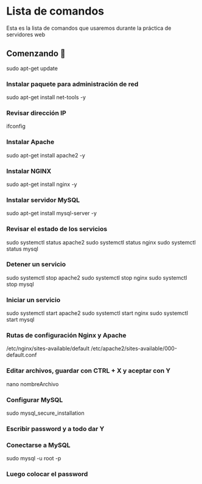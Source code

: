 # Lista de comandos

Esta es la lista de comandos que usaremos durante la práctica de servidores web

## Comenzando 🚀

sudo apt-get update

### Instalar paquete para administración de red
sudo apt-get install net-tools -y


### Revisar dirección IP
ifconfig


### Instalar Apache
sudo apt-get install apache2 -y


### Instalar NGINX
sudo apt-get install nginx -y


### Instalar servidor MySQL
sudo apt-get install mysql-server -y


### Revisar el estado de los servicios
sudo systemctl status apache2
sudo systemctl status nginx
sudo systemctl status mysql


### Detener un servicio
sudo systemctl stop apache2
sudo systemctl stop nginx
sudo systemctl stop mysql


### Iniciar un servicio
sudo systemctl start apache2
sudo systemctl start nginx
sudo systemctl start mysql


### Rutas de configuración Nginx y Apache
/etc/nginx/sites-available/default
/etc/apache2/sites-available/000-default.conf


### Editar archivos, guardar con CTRL + X y aceptar con Y
nano nombreArchivo


### Configurar MySQL
sudo mysql_secure_installation


### Escribir password y a todo dar Y
### Conectarse a MySQL
sudo mysql -u root -p
### Luego colocar el password
